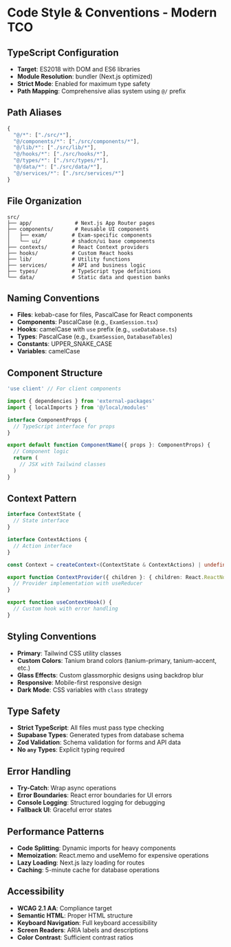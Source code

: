 # Code Style & Conventions - Modern TCO

## TypeScript Configuration

- **Target**: ES2018 with DOM and ES6 libraries
- **Module Resolution**: bundler (Next.js optimized)
- **Strict Mode**: Enabled for maximum type safety
- **Path Mapping**: Comprehensive alias system using `@/` prefix

## Path Aliases

```typescript
{
  "@/*": ["./src/*"],
  "@/components/*": ["./src/components/*"],
  "@/lib/*": ["./src/lib/*"],
  "@/hooks/*": ["./src/hooks/*"],
  "@/types/*": ["./src/types/*"],
  "@/data/*": ["./src/data/*"],
  "@/services/*": ["./src/services/*"]
}
```

## File Organization

```text
src/
├── app/              # Next.js App Router pages
├── components/       # Reusable UI components
│   ├── exam/        # Exam-specific components
│   └── ui/          # shadcn/ui base components
├── contexts/        # React Context providers
├── hooks/           # Custom React hooks
├── lib/             # Utility functions
├── services/        # API and business logic
├── types/           # TypeScript type definitions
└── data/            # Static data and question banks
```

## Naming Conventions

- **Files**: kebab-case for files, PascalCase for React components
- **Components**: PascalCase (e.g., `ExamSession.tsx`)
- **Hooks**: camelCase with `use` prefix (e.g., `useDatabase.ts`)
- **Types**: PascalCase (e.g., `ExamSession`, `DatabaseTables`)
- **Constants**: UPPER_SNAKE_CASE
- **Variables**: camelCase

## Component Structure

```typescript
'use client' // For client components

import { dependencies } from 'external-packages'
import { localImports } from '@/local/modules'

interface ComponentProps {
  // TypeScript interface for props
}

export default function ComponentName({ props }: ComponentProps) {
  // Component logic
  return (
    // JSX with Tailwind classes
  )
}
```

## Context Pattern

```typescript
interface ContextState {
  // State interface
}

interface ContextActions {
  // Action interface
}

const Context = createContext<(ContextState & ContextActions) | undefined>(undefined);

export function ContextProvider({ children }: { children: React.ReactNode }) {
  // Provider implementation with useReducer
}

export function useContextHook() {
  // Custom hook with error handling
}
```

## Styling Conventions

- **Primary**: Tailwind CSS utility classes
- **Custom Colors**: Tanium brand colors (tanium-primary, tanium-accent, etc.)
- **Glass Effects**: Custom glassmorphic designs using backdrop blur
- **Responsive**: Mobile-first responsive design
- **Dark Mode**: CSS variables with `class` strategy

## Type Safety

- **Strict TypeScript**: All files must pass type checking
- **Supabase Types**: Generated types from database schema
- **Zod Validation**: Schema validation for forms and API data
- **No `any` Types**: Explicit typing required

## Error Handling

- **Try-Catch**: Wrap async operations
- **Error Boundaries**: React error boundaries for UI errors
- **Console Logging**: Structured logging for debugging
- **Fallback UI**: Graceful error states

## Performance Patterns

- **Code Splitting**: Dynamic imports for heavy components
- **Memoization**: React.memo and useMemo for expensive operations
- **Lazy Loading**: Next.js lazy loading for routes
- **Caching**: 5-minute cache for database operations

## Accessibility

- **WCAG 2.1 AA**: Compliance target
- **Semantic HTML**: Proper HTML structure
- **Keyboard Navigation**: Full keyboard accessibility
- **Screen Readers**: ARIA labels and descriptions
- **Color Contrast**: Sufficient contrast ratios
